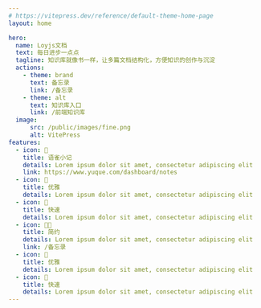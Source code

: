 ```yaml
---
# https://vitepress.dev/reference/default-theme-home-page
layout: home

hero:
  name: Loyjs文档
  text: 每日进步一点点
  tagline: 知识库就像书一样，让多篇文档结构化，方便知识的创作与沉淀
  actions:
    - theme: brand
      text: 备忘录
      link: /备忘录
    - theme: alt
      text: 知识库入口
      link: /前端知识库
  image:
      src: /public/images/fine.png
      alt: VitePress
features:
  - icon: 🤯
    title: 语雀小记
    details: Lorem ipsum dolor sit amet, consectetur adipiscing elit
    link: https://www.yuque.com/dashboard/notes
  - icon: 🎨
    title: 优雅
    details: Lorem ipsum dolor sit amet, consectetur adipiscing elit
  - icon: 🚀
    title: 快速
    details: Lorem ipsum dolor sit amet, consectetur adipiscing elit
  - icon: 👼🏻
    title: 简约
    details: Lorem ipsum dolor sit amet, consectetur adipiscing elit
    link: /备忘录
  - icon: 🥳
    title: 优雅
    details: Lorem ipsum dolor sit amet, consectetur adipiscing elit
  - icon: 🌆
    title: 快速
    details: Lorem ipsum dolor sit amet, consectetur adipiscing elit
---
```

